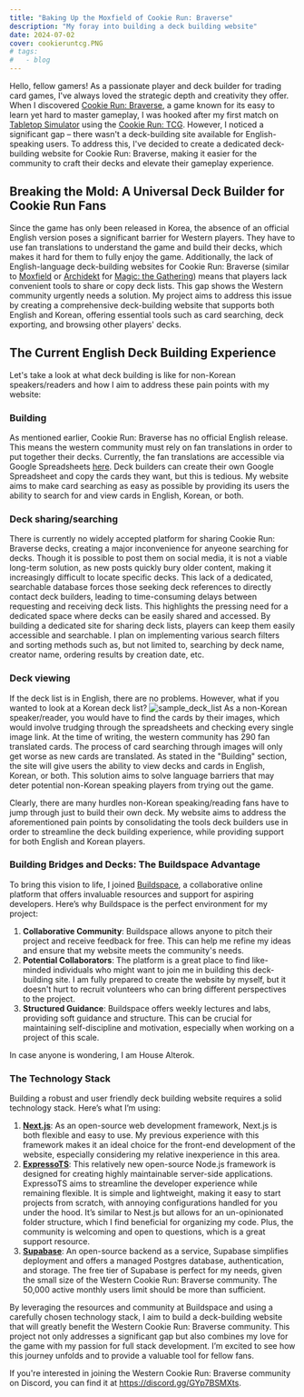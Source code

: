 ```yaml
---
title: "Baking Up the Moxfield of Cookie Run: Braverse"
description: "My foray into building a deck building website"
date: 2024-07-02
cover: cookieruntcg.PNG
# tags:
#   - blog
---
```


Hello, fellow gamers! As a passionate player and deck builder for trading card games, I've always loved the strategic depth and creativity they offer. When I discovered [Cookie Run: Braverse](https://cookie-run-braverse.fandom.com/wiki/Cookie_Run:_Braverse_Wiki), a game known for its easy to learn yet hard to master gameplay, I was hooked after my first match on [Tabletop Simulator](https://store.steampowered.com/app/286160/Tabletop_Simulator/) using the [Cookie Run: TCG](https://steamcommunity.com/sharedfiles/filedetails/?id=3167369640). However, I noticed a significant gap – there wasn't a deck-building site available for English-speaking users. To address this, I've decided to create a dedicated deck-building website for Cookie Run: Braverse, making it easier for the community to craft their decks and elevate their gameplay experience.

## Breaking the Mold: A Universal Deck Builder for Cookie Run Fans

Since the game has only been released in Korea, the absence of an official English version poses a significant barrier for Western players. They have to use fan translations to understand the game and build their decks, which makes it hard for them to fully enjoy the game. Additionally, the lack of English-language deck-building websites for Cookie Run: Braverse (similar to [Moxfield](https://www.moxfield.com/) or [Archidekt](https://archidekt.com/) for [Magic: the Gathering](https://magic.wizards.com/en)) means that players lack convenient tools to share or copy deck lists. This gap shows the Western community urgently needs a solution. My project aims to address this issue by creating a comprehensive deck-building website that supports both English and Korean, offering essential tools such as card searching, deck exporting, and browsing other players' decks.

## The Current English Deck Building Experience

Let's take a look at what deck building is like for non-Korean speakers/readers and how I aim to address these pain points with my website:

### Building

As mentioned earlier, Cookie Run: Braverse has no official English release. This means the western community must rely on fan translations in order to put together their decks. Currently, the fan translations are accessible via Google Spreadsheets [here](https://docs.google.com/spreadsheets/d/19qYFLkXiL6866nVtp1UQqJtooitc0sfbX14rZGdrwpE/edit?usp=sharing). Deck builders can create their own Google Spreadsheet and copy the cards they want, but this is tedious. My website aims to make card searching as easy as possible by providing its users the ability to search for and view cards in English, Korean, or both.

### Deck sharing/searching

There is currently no widely accepted platform for sharing Cookie Run: Braverse decks, creating a major inconvenience for anyeone searching for decks. Though it is possible to post them on social media, it is not a viable long-term solution, as new posts quickly bury older content, making it increasingly difficult to locate specific decks. This lack of a dedicated, searchable database forces those seeking deck references to directly contact deck builders, leading to time-consuming delays between requesting and receiving deck lists. This highlights the pressing need for a dedicated space where decks can be easily shared and accessed. By building a dedicated site for sharing deck lists, players can keep them easily accessible and searchable. I plan on implementing various search filters and sorting methods such as, but not limited to, searching by deck name, creator name, ordering results by creation date, etc.

### Deck viewing

If the deck list is in English, there are no problems. However, what if you wanted to look at a Korean deck list?
![sample_deck_list](/images/blog/cookie_run_sample_red_deck.png)
As a non-Korean speaker/reader, you would have to find the cards by their images, which would involve trudging through the spreadsheets and checking every single image link. At the time of writing, the western community has 290 fan translated cards. The process of card searching through images will only get worse as new cards are translated. As stated in the "Building" section, the site will give users the ability to view decks and cards in English, Korean, or both. This solution aims to solve language barriers that may deter potential non-Korean speaking players from trying out the game.

Clearly, there are many hurdles non-Korean speaking/reading fans have to jump through just to build their own deck.
My website aims to address the aforementioned pain points by consolidating the tools deck builders use in order to
streamline the deck building experience, while providing support for both English and Korean players.

### Building Bridges and Decks: The Buildspace Advantage

To bring this vision to life, I joined [Buildspace](https://buildspace.so/), a collaborative online platform that offers invaluable resources and support for aspiring developers. Here’s why Buildspace is the perfect environment for my project:

1. **Collaborative Community**: Buildspace allows anyone to pitch their project and receive feedback for free. This can help me refine my ideas and ensure that my website meets the community's needs.
2. **Potential Collaborators**: The platform is a great place to find like-minded individuals who might want to join me in building this deck-building site. I am fully prepared to create the website by myself, but it doesn't hurt to recruit volunteers who can bring different perspectives to the project.
3. **Structured Guidance**: Buildspace offers weekly lectures and labs, providing soft guidance and structure. This can be crucial for maintaining self-discipline and motivation, especially when working on a project of this scale.

In case anyone is wondering, I am House Alterok.

### The Technology Stack

Building a robust and user friendly deck building website requires a solid technology stack. Here’s what I’m using:

1. [**Next.js**](https://nextjs.org/): As an open-source web development framework, Next.js is both flexible and easy to use. My previous experience with this framework makes it an ideal choice for the front-end development of the website, especially considering my relative inexperience in this area.
2. [**ExpressoTS**](https://expresso-ts.com/): This relatively new open-source Node.js framework is designed for creating highly maintainable server-side applications. ExpressoTS aims to streamline the developer experience while remaining flexible. It is simple and lightweight, making it easy to start projects from scratch, with annoying configurations handled for you under the hood. It’s similar to Nest.js but allows for an un-opinionated folder structure, which I find beneficial for organizing my code. Plus, the community is welcoming and open to questions, which is a great support resource.
3. [**Supabase**](https://supabase.com/): An open-source backend as a service, Supabase simplifies deployment and offers a managed Postgres database, authentication, and storage. The free tier of Supabase is perfect for my needs, given the small size of the Western Cookie Run: Braverse community. The 50,000 active monthly users limit should be more than sufficient.

By leveraging the resources and community at Buildspace and using a carefully chosen technology stack, I aim to build a deck-building website that will greatly benefit the Western Cookie Run: Braverse community. This project not only addresses a significant gap but also combines my love for the game with my passion for full stack development. I’m excited to see how this journey unfolds and to provide a valuable tool for fellow fans.

If you're interested in joining the Western Cookie Run: Braverse community on Discord, you can find it at https://discord.gg/GYp7BSMXts.
